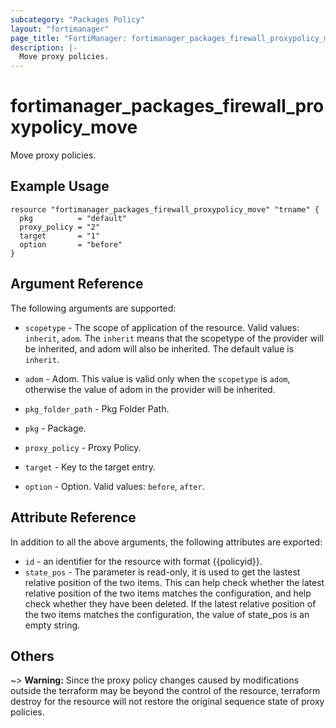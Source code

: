```yaml
---
subcategory: "Packages Policy"
layout: "fortimanager"
page_title: "FortiManager: fortimanager_packages_firewall_proxypolicy_move"
description: |-
  Move proxy policies.
---
```


# fortimanager_packages_firewall_proxypolicy_move
Move proxy policies.

## Example Usage

```hcl
resource "fortimanager_packages_firewall_proxypolicy_move" "trname" {
  pkg          = "default"
  proxy_policy = "2"
  target       = "1"
  option       = "before"
}
```

## Argument Reference


The following arguments are supported:

* `scopetype` - The scope of application of the resource. Valid values: `inherit`, `adom`. The `inherit` means that the scopetype of the provider will be inherited, and adom will also be inherited. The default value is `inherit`.
* `adom` - Adom. This value is valid only when the `scopetype` is `adom`, otherwise the value of adom in the provider will be inherited.
* `pkg_folder_path` - Pkg Folder Path.
* `pkg` - Package.
* `proxy_policy` - Proxy Policy.

* `target` - Key to the target entry.
* `option` - Option. Valid values: `before`, `after`.


## Attribute Reference

In addition to all the above arguments, the following attributes are exported:
* `id` - an identifier for the resource with format {{policyid}}.
* `state_pos` - The parameter is read-only, it is used to get the lastest relative position of the two items. This can help check whether the latest relative position of the two items matches the configuration, and help check whether they have been deleted. If the latest relative position of the two items matches the configuration, the value of state_pos is an empty string.

## Others

~> **Warning:** Since the proxy policy changes caused by modifications outside the terraform may be beyond the control of the resource, terraform destroy for the resource will not restore the original sequence state of proxy policies.
